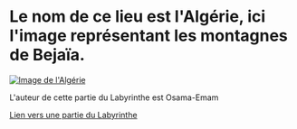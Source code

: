 # Le nom de ce lieu est l'Algérie, ici l'image représentant les montagnes de Bejaïa.

[![Image de l'Algérie](https://upload.wikimedia.org/wikipedia/commons/thumb/7/71/Baie_de_bejaia.jpg/2560px-Baie_de_bejaia.jpg)](./Labyrinthus-Osama-Victor/hidden-room.md)

L'auteur de cette partie du Labyrinthe est Osama-Emam

[Lien vers une partie du Labyrinthe](./Maroc.md)
